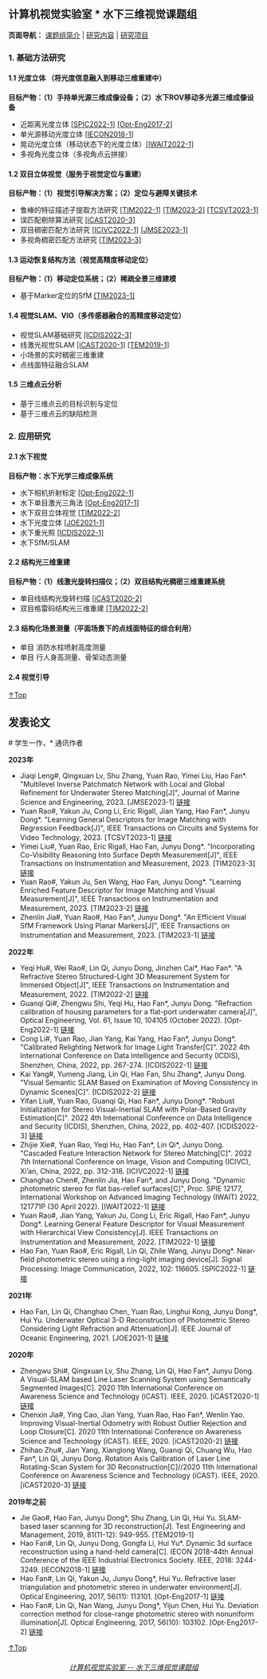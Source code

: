 ## 计算机视觉实验室 * 水下三维视觉课题组
**页面导航：** <a href="/index.html">课题组简介</a> | <a href="/research.html">研究内容</a> | <a href="/project.html">研究项目</a>
### 1. 基础方法研究
#### 1.1 光度立体 （将光度信息融入到移动三维重建中）
**目标产物：（1）手持单光源三维成像设备；（2）水下ROV移动多光源三维成像设备**
- 近距离光度立体 <a href='#SPIC2022-1'>[SPIC2022-1]</a> <a href='#Opt-Eng2017-2'>[Opt-Eng2017-2]</a>
- 单光源移动光度立体 <a href='#IECON2018-1'>[IECON2018-1]</a>
- 晃动光度立体（移动状态下的光度立体）<a href='#IWAIT2022-1'>[IWAIT2022-1]</a>
- 多视角光度立体（多视角点云拼接）

#### 1.2 双目立体视觉（服务于视觉定位与重建）
**目标产物：（1）视觉引导解决方案；（2）定位与避障关键技术**
- 鲁棒的特征描述子提取方法研究 <a href='#TIM2022-1'>[TIM2022-1]</a> <a href='#TIM2023-2'>[TIM2023-2]</a> <a href='#TCSVT023-1'>[TCSVT2023-1]</a>
- 误匹配剔除算法研究 <a href='#iCAST2020-3'>[iCAST2020-3]</a> 
- 双目稠密匹配方法研究 <a href='#ICIVC2022-1'>[ICIVC2022-1]</a> <a href='JMSE2023-1'>[JMSE2023-1]</a> 
- 多视角稠密匹配方法研究 <a href='#TIM2023-3'>[TIM2023-3]</a>

#### 1.3 运动恢复结构方法（视觉高精度移动定位）
**目标产物：（1）移动定位系统；（2）稀疏全景三维建模** 
- 基于Marker定位的SfM <a href='#TIM2023-1'>[TIM2023-1]</a>

#### 1.4 视觉SLAM、VIO（多传感器融合的高精度移动定位）
- 视觉SLAM基础研究 <a href='#ICDIS2022-3'>[ICDIS2022-3]</a>
- 线激光视觉SLAM <a href='#iCAST2020-1'>[iCAST2020-1]</a> <a href='#TEM2019-1'>[TEM2019-1]</a>
- 小场景的实时稠密三维重建
- 点线面特征融合SLAM

#### 1.5 三维点云分析
- 基于三维点云的目标识别与定位
- 基于三维点云的缺陷检测
 
### 2. 应用研究
#### 2.1 水下视觉
**目标产物：水下光学三维成像系统**
- 水下相机折射标定 <a href='#Opt-Eng2022-1'>[Opt-Eng2022-1]</a>
- 水下单目激光三角法 <a href='#Opt-Eng2017-1'>[Opt-Eng2017-1]</a>
- 水下双目立体视觉 <a href='#TIM2022-2'>[TIM2022-2]</a> 
- 水下光度立体 <a href='#JOE2021-1'>[JOE2021-1]</a>
- 水下重光照  <a href='#ICDIS2022-1'>[ICDIS2022-1]</a> 
- 水下SfM/SLAM

#### 2.2 结构光三维重建
**目标产物：（1）线激光旋转扫描仪；（2）双目结构光稠密三维重建系统**
- 单目线结构光旋转扫描 <a href='#iCAST2020-2'>[iCAST2020-2]</a>
- 双目格雷码结构光三维重建 <a href='#TIM2022-2'>[TIM2022-2]</a>

#### 2.3 结构化场景测量（平面场景下的点线面特征的综合利用）
- 单目 消防水柱喷射高度测量
- 单目 行人身高测量、骨架动态测量

#### 2.4 视觉引导

[↑Top](#Top)

## 发表论文 
\# 学生一作，\* 通讯作者

**2023年**
* Jiaqi Leng#, Qingxuan Lv, Shu Zhang, Yuan Rao, Yimei Liu, Hao Fan\*. "Multilevel Inverse Patchmatch Network with Local and Global Refinement for Underwater Stereo Matching[J]", Journal of Marine Science and Engineering, 2023. <a name='JMSE2023-1'>[JMSE2023-1]</a> <a href="https://www.mdpi.com/2077-1312/11/5/930">链接</a> 
* Yuan Rao#, Yakun Ju, Cong Li, Eric Rigall, Jian Yang, Hao Fan\*, Junyu Dong\*. "Learning General Descriptors for Image Matching with Regression Feedback[J]",  IEEE Transactions on Circuits and Systems for Video Technology, 2023. <a name='TCSVT2023-1'>[TCSVT2023-1]</a> <a href="https://ieeexplore.ieee.org/document/10102528">链接</a> 
* Yimei Liu#, Yuan Rao, Eric Rigall, Hao Fan, Junyu Dong\*. "Incorporating Co-Visibility Reasoning Into Surface Depth Measurement[J]", IEEE Transactions on Instrumentation and Measurement, 2023. <a name='TIM2023-3'>[TIM2023-3]</a> <a href="https://ieeexplore.ieee.org/document/10081062">链接</a> 
* Yuan Rao#, Yakun Ju, Sen Wang, Hao Fan, Junyu Dong\*. "Learning Enriched Feature Descriptor for Image Matching and Visual Measurement[J]", IEEE Transactions on Instrumentation and Measurement, 2023. <a name='TIM2023-2'>[TIM2023-2]</a> <a href="https://ieeexplore.ieee.org/document/10058693">链接</a> 
* Zhenlin Jia#, Yuan Rao#, Hao Fan\*, Junyu Dong\*. "An Efficient Visual SfM Framework Using Planar Markers[J]", IEEE Transactions on Instrumentation and Measurement, 2023. <a name='TIM2023-1'>[TIM2023-1]</a> <a href="https://ieeexplore.ieee.org/document/10041830/authors">链接</a> 

**2022年**
* Yeqi Hu#, Wei Rao#, Lin Qi, Junyu Dong, Jinzhen Cai\*, Hao Fan\*. "A Refractive Stereo Structured-Light 3D Measurement System for Immersed Object[J]", IEEE Transactions on Instrumentation and Measurement, 2022. <a name='TIM2022-2'>[TIM2022-2]</a> <a href="https://ieeexplore.ieee.org/abstract/document/9996430">链接</a> 
* Guanqi Qi#, Zhengwu Shi, Yeqi Hu, Hao Fan\*, Junyu Dong. "Refraction calibration of housing parameters for a flat-port underwater camera[J]", Optical Engineering, Vol. 61, Issue 10, 104105 (October 2022). <a name='Opt-Eng2022-1'>[Opt-Eng2022-1]</a> <a href="https://doi.org/10.1117/1.OE.61.10.104105">链接</a>
* Cong Li#, Yuan Rao, Jian Yang, Kai Yang, Hao Fan\*, Junyu Dong\*. "Calibrated Relighting Network for Image Light Transfer[C]". 2022 4th International Conference on Data Intelligence and Security (ICDIS), Shenzhen, China, 2022, pp. 267-274. <a name='ICDIS2022-1'>[ICDIS2022-1]</a> <a href="https://ieeexplore.ieee.org/abstract/document/9984852">链接</a>
* Kai Yang#, Yumeng Jiang, Lin Qi, Hao Fan, Shu Zhang\*, Junyu Dong. "Visual Semantic SLAM Based on Examination of Moving Consistency in Dynamic Scenes[C]". <a name='ICDIS2022-2'>[ICDIS2022-2]</a> <a href="https://ieeexplore.ieee.org/abstract/document/9984881">链接</a>
* Yifan Liu#, Yuan Rao, Guanqi Qi, Hao Fan\*, Junyu Dong\*. "Robust Initialization for Stereo Visual-Inertial SLAM with Polar-Based Gravity Estimation[C]". 2022 4th International Conference on Data Intelligence and Security (ICDIS), Shenzhen, China, 2022, pp. 402-407. <a name='ICDIS2022-3'>[ICDIS2022-3]</a> <a href="https://ieeexplore.ieee.org/abstract/document/9984882">链接</a>
* Zhijie Xie#, Yuan Rao, Yeqi Hu, Hao Fan\*, Lin Qi\*, Junyu Dong. "Cascaded Feature Interaction Network for Stereo Matching[C]". 2022 7th International Conference on Image, Vision and Computing (ICIVC), Xi’an, China, 2022, pp. 312-318. <a name='ICIVC2022-1'>[ICIVC2022-1]</a> <a href="https://ieeexplore.ieee.org/abstract/document/9886692">链接</a>
* Changhao Chen#, Zhenlin Jia, Hao Fan\*, and Junyu Dong. "Dynamic photometric stereo for flat bas-relief surfaces[C]", Proc. SPIE 12177, International Workshop on Advanced Imaging Technology (IWAIT) 2022, 121771P (30 April 2022). <a name='IWAIT2022-1'>[IWAIT2022-1]</a> <a href="https://doi.org/10.1117/12.2624226">链接</a> 
* Yuan Rao#, Jian Yang, Yakun Ju, Cong Li, Eric Rigall, Hao Fan\*, Junyu Dong\*. Learning General Feature Descriptor for Visual Measurement with Hierarchical View Consistency[J]. IEEE Transactions on Instrumentation and Measurement, 2022. <a name='TIM2022-1'>[TIM2022-1]</a> <a href="https://ieeexplore.ieee.org/document/9761834/authors">链接</a> 
* Hao Fan, Yuan Rao#, Eric Rigall, Lin Qi, Zhile Wang, Junyu Dong*. Near-field photometric stereo using a ring-light imaging device[J]. Signal Processing: Image Communication, 2022, 102: 116605.  <a name='SPIC2022-1'>[SPIC2022-1]</a> <a href="https://www.sciencedirect.com/science/article/pii/S0923596521003039">链接</a>

**2021年**
* Hao Fan, Lin Qi, Changhao Chen, Yuan Rao, Linghui Kong, Junyu Dong*, Hui Yu. Underwater Optical 3-D Reconstruction of Photometric Stereo Considering Light Refraction and Attenuation[J]. IEEE Journal of Oceanic Engineering, 2021. <a name='JOE2021-1'>[JOE2021-1]</a> <a href="https://ieeexplore.ieee.org/abstract/document/9491044">链接</a>

**2020年**
* Zhengwu Shi#, Qingxuan Lv, Shu Zhang, Lin Qi, Hao Fan*, Junyu Dong. A Visual-SLAM based Line Laser Scanning System using Semantically Segmented Images[C]. 2020 11th International Conference on Awareness Science and Technology (iCAST). IEEE, 2020. <a name='iCAST2020-1'>[iCAST2020-1]</a> <a href="https://ieeexplore.ieee.org/abstract/document/9319479/authors#authors">链接</a>
* Chenxin Jia#, Ying Cao, Jian Yang, Yuan Rao, Hao Fan*, Wenlin Yao. Improving Visual-Inertial Odometry with Robust Outlier Rejection and Loop Closure[C]. 2020 11th International Conference on Awareness Science and Technology (iCAST). IEEE, 2020. <a name='iCAST2020-2'>[iCAST2020-2]</a> <a href="https://ieeexplore.ieee.org/abstract/document/9319474/authors#authors">链接</a>
* Zhihao Zhu#, Jian Yang, Xianglong Wang, Guanqi Qi, Chuang Wu, Hao Fan*, Lin Qi, Junyu Dong. Rotation Axis Calibration of Laser Line Rotating-Scan System for 3D Reconstruction[C]//2020 11th International Conference on Awareness Science and Technology (iCAST). IEEE, 2020. <a name='iCAST2020-3'>[iCAST2020-3]</a> <a href="https://ieeexplore.ieee.org/abstract/document/9319495/authors#authors">链接</a>

**2019年之前**
* Jie Gao#, Hao Fan, Junyu Dong*, Shu Zhang, Lin Qi, Hui Yu. SLAM-based laser scanning for 3D reconstruction[J]. Test Engineering and Management, 2019, 81(11-12): 949-955. <a name='TEM2019-1'>[TEM2019-1]</a>
* Hao Fan#, Lin Qi, Junyu Dong, Gongfa Li, Hui Yu*. Dynamic 3d surface reconstruction using a hand-held camera[C]. IECON 2018-44th Annual Conference of the IEEE Industrial Electronics Society. IEEE, 2018: 3244-3249. <a name='IECON2018-1'>[IECON2018-1]</a> <a href="https://ieeexplore.ieee.org/abstract/document/8592826/authors#authors">链接</a>
* Hao Fan#, Lin Qi, Yakun Ju, Junyu Dong*, Hui Yu. Refractive laser triangulation and photometric stereo in underwater environment[J]. Optical Engineering, 2017, 56(11): 113101. <a name='Opt-Eng2017-1'>[Opt-Eng2017-1]</a> <a href="https://www.spiedigitallibrary.org/journals/Optical-Engineering/volume-56/issue-11/113101/Refractive-laser-triangulation-and-photometric-stereo-in-underwater-environment/10.1117/1.OE.56.11.113101.short?SSO=1">链接</a>
* Hao Fan#, Lin Qi, Nan Wang, Junyu Dong*, Yijun Chen, Hui Yu. Deviation correction method for close-range photometric stereo with nonuniform illumination[J]. Optical Engineering, 2017, 56(10): 103102. <a name='Opt-Eng2017-2'>[Opt-Eng2017-2]</a> <a href="https://www.spiedigitallibrary.org/journals/Optical-Engineering/volume-56/issue-10/103102/Deviation-correction-method-for-close-range-photometric-stereo-with-nonuniform/10.1117/1.OE.56.10.103102.short">链接</a>

[↑Top](#Top)

<h6 align = "center"> <a href="/index.html">计算机视觉实验室 -- 水下三维视觉课题组</a> </h6>
